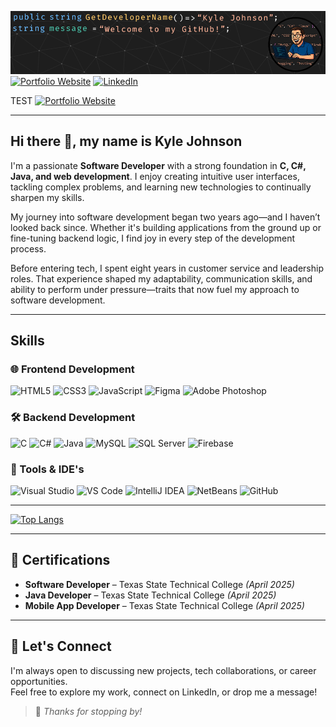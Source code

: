 ![Alternate 'text' description for the image](/Images/Banner.png "Profile Banner")
[![Portfolio Website](https://img.shields.io/badge/Visit%20My%20Portfolio-000000?style=for-the-badge&logo=web&logoColor=white)](https://kylejj1996.github.io/)
[![LinkedIn](https://img.shields.io/badge/LinkedIn-0A66C2?style=for-the-badge&logo=linkedin&logoColor=white)](https://www.linkedin.com/in/kyle-johnson-845718335/)

TEST
[![Portfolio Website](https://img.shields.io/badge/Visit%20My%20Portfolio-000000?style=for-the-badge&logo=web&logoColor=white)]([https://kylejj1996.github.io/](https://kylejj1996.github.io/Test/))

---
## Hi there 👋, my name is Kyle Johnson
I'm a passionate **Software Developer** with a strong foundation in **C, C#, Java, and web development**. I enjoy creating intuitive user interfaces, tackling complex problems, and learning new technologies to continually sharpen my skills.  

My journey into software development began two years ago—and I haven’t looked back since. Whether it's building applications from the ground up or fine-tuning backend logic, I find joy in every step of the development process.

Before entering tech, I spent eight years in customer service and leadership roles. That experience shaped my adaptability, communication skills, and ability to perform under pressure—traits that now fuel my approach to software development.

---

## Skills

### 🌐 Frontend Development  
![HTML5](https://img.shields.io/badge/html5-%23E34F26.svg?style=for-the-badge&logo=html5&logoColor=white)
![CSS3](https://img.shields.io/badge/css3-%231572B6.svg?style=for-the-badge&logo=css3&logoColor=white)
![JavaScript](https://img.shields.io/badge/javascript-%23323330.svg?style=for-the-badge&logo=javascript&logoColor=%23F7DF1E)
![Figma](https://img.shields.io/badge/figma-%23F24E1E.svg?style=for-the-badge&logo=figma&logoColor=white)
![Adobe Photoshop](https://img.shields.io/badge/photoshop-%23007ACC.svg?style=for-the-badge&logo=adobephotoshop&logoColor=white)

### 🛠 Backend Development  
![C](https://img.shields.io/badge/c-%2300599C.svg?style=for-the-badge&logo=c&logoColor=white)
![C#](https://img.shields.io/badge/c%23-%23239120.svg?style=for-the-badge&logo=csharp&logoColor=white)
![Java](https://img.shields.io/badge/java-%23ED8B00.svg?style=for-the-badge&logo=openjdk&logoColor=white)
![MySQL](https://img.shields.io/badge/mysql-%234479A1.svg?style=for-the-badge&logo=mysql&logoColor=white)
![SQL Server](https://img.shields.io/badge/sql--server-%23CC2927.svg?style=for-the-badge&logo=microsoftsqlserver&logoColor=white)
![Firebase](https://img.shields.io/badge/firebase-%23039BE5.svg?style=for-the-badge&logo=firebase&logoColor=white)

### 🔧 Tools & IDE's
![Visual Studio](https://img.shields.io/badge/visual%20studio-%235C2D91.svg?style=for-the-badge&logo=visualstudio&logoColor=white)
![VS Code](https://img.shields.io/badge/vs%20code-%23007ACC.svg?style=for-the-badge&logo=visualstudiocode&logoColor=white)
![IntelliJ IDEA](https://img.shields.io/badge/intellij%20idea-%23000000.svg?style=for-the-badge&logo=intellijidea&logoColor=white)
![NetBeans](https://img.shields.io/badge/netbeans-1B6AC6.svg?style=for-the-badge&logo=apache-netbeans-ide&logoColor=white)
![GitHub](https://img.shields.io/badge/github-%23121011.svg?style=for-the-badge&logo=github&logoColor=white)

---

[![Top Langs](https://github-readme-stats.vercel.app/api/top-langs/?username=Kylejj1996)](https://github.com/anuraghazra/github-readme-stats)

---

## 📜 Certifications
- **Software Developer** – Texas State Technical College *(April 2025)*  
- **Java Developer** – Texas State Technical College *(April 2025)*  
- **Mobile App Developer** – Texas State Technical College *(April 2025)*
  
---

## 🤝 Let's Connect  
I'm always open to discussing new projects, tech collaborations, or career opportunities.  
Feel free to explore my work, connect on LinkedIn, or drop me a message!

> 💬 *Thanks for stopping by!*
